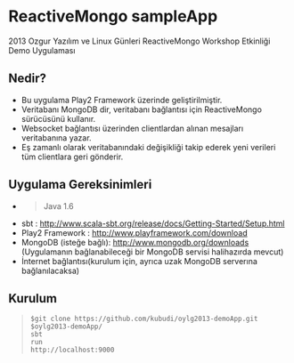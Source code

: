 ReactiveMongo sampleApp
=======================

2013 Ozgur Yazılım ve Linux Günleri
ReactiveMongo Workshop Etkinliği
Demo Uygulaması


Nedir?
------
* Bu uygulama Play2 Framework üzerinde geliştirilmiştir.
* Veritabanı MongoDB dir, veritabanı bağlantısı için ReactiveMongo sürücüsünü kullanır.
* Websocket bağlantısı üzerinden clientlardan alınan mesajları veritabanına yazar.
* Eş zamanlı olarak veritabanındaki değişikliği takip ederek yeni verileri tüm clientlara geri gönderir.


Uygulama Gereksinimleri
-----------------------
* > Java 1.6 
* sbt : http://www.scala-sbt.org/release/docs/Getting-Started/Setup.html
* Play2 Framework : http://www.playframework.com/download
* MongoDB (isteğe bağlı): http://www.mongodb.org/downloads (Uygulamanın bağlanabileceği bir MongoDB servisi halihazırda mevcut)
* İnternet bağlantısı(kurulum için, ayrıca uzak MongoDB serverına bağlanılacaksa)

Kurulum
-------
> `$git clone https://github.com/kubudi/oylg2013-demoApp.git`  
> `$oylg2013-demoApp/`  
> `sbt`  
> `run`  
> `http://localhost:9000`  
